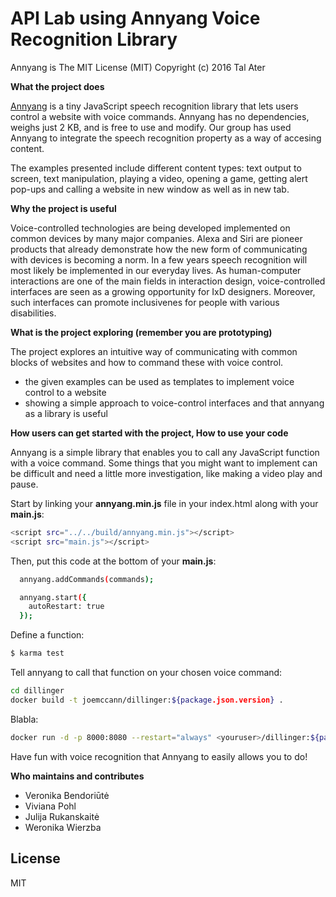 # API Lab using Annyang Voice Recognition Library


Annyang is The MIT License (MIT)
Copyright (c) 2016 Tal Ater

**What the project does**

[Annyang] is a tiny JavaScript speech recognition library that lets users control a website with voice commands. Annyang has no dependencies, weighs just 2 KB, and is free to use and modify. 
Our group has used Annyang to integrate the speech recognition property as a way of accesing content.

The examples presented include different content types: text output to screen, text manipulation, playing a video, opening a game, getting alert pop-ups and calling a website in new window as well as in new tab.



**Why the project is useful**

Voice-controlled technologies are being developed implemented on common devices by many major companies. Alexa and Siri are pioneer products that already demonstrate how the new form of communicating with devices is becoming a norm. In a few years speech recognition will most likely be implemented in our everyday lives. As human-computer interactions are one of the main fields in interaction design, voice-controlled interfaces are seen as a growing opportunity for IxD designers. Moreover, such interfaces can promote inclusivenes for people with various disabilities.



**What is the project exploring (remember you are prototyping)**

The project explores an intuitive way of communicating with common blocks of websites and how to command these with voice control.

  - the given examples can be used as templates to implement voice control to a website
  - showing a simple approach to voice-control interfaces and that annyang as a library is useful

**How users can get started with the project, How to use your code**

Annyang is a simple library that enables you to call any JavaScript function with a voice command. Some things that you might want to implement can be difficult and need a little more investigation, like making a video play and pause.
  
Start by linking your **annyang.min.js** file in your index.html along with your **main.js**:
```sh
<script src="../../build/annyang.min.js"></script>
<script src="main.js"></script>
```

Then, put this code at the bottom of your **main.js**:
```sh
  annyang.addCommands(commands);

  annyang.start({
    autoRestart: true
  });

```

Define a function:
```sh
$ karma test
```

Tell annyang to call that function on your chosen voice command:
```sh
cd dillinger
docker build -t joemccann/dillinger:${package.json.version} .
```
Blabla:

```sh
docker run -d -p 8000:8080 --restart="always" <youruser>/dillinger:${package.json.version}
```

Have fun with voice recognition that Annyang to easily allows you to do!

**Who maintains and contributes**

  - Veronika Bendoriūtė
  - Viviana Pohl
  - Julija Rukanskaitė
  - Weronika Wierzba

License
----

MIT

   [Annyang]: <https://www.talater.com/annyang/>
